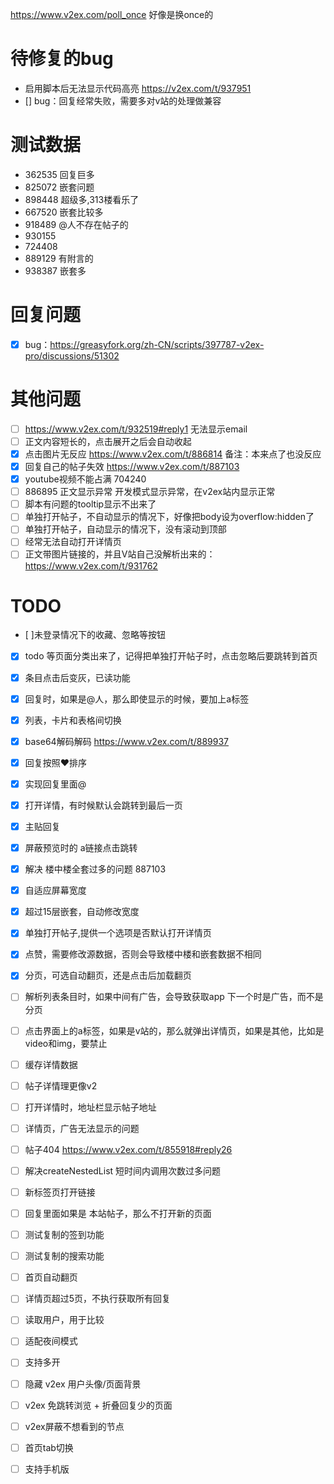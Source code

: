 https://www.v2ex.com/poll_once 好像是换once的

# 待修复的bug

- 启用脚本后无法显示代码高亮 https://v2ex.com/t/937951
- [] bug：回复经常失败，需要多对v站的处理做兼容

# 测试数据

- 362535 回复巨多
- 825072 嵌套问题
- 898448 超级多,313楼看乐了
- 667520 嵌套比较多
- 918489 @人不存在帖子的
- 930155
- 724408
- 889129 有附言的
- 938387 嵌套多

# 回复问题

- [x]  bug：https://greasyfork.org/zh-CN/scripts/397787-v2ex-pro/discussions/51302

# 其他问题

- [ ] https://www.v2ex.com/t/932519#reply1 无法显示email
- [ ] 正文内容短长的，点击展开之后会自动收起
- [x] 点击图片无反应 https://www.v2ex.com/t/886814  备注：本来点了也没反应
- [x]  回复自己的帖子失效 https://www.v2ex.com/t/887103
- [x]  youtube视频不能占满 704240
- [ ]  886895 正文显示异常 开发模式显示异常，在v2ex站内显示正常
- [ ]  脚本有问题的tooltip显示不出来了
- [ ]  单独打开帖子，不自动显示的情况下，好像把body设为overflow:hidden了
- [ ]  单独打开帖子，自动显示的情况下，没有滚动到顶部
- [ ]  经常无法自动打开详情页
- [ ] 正文带图片链接的，并且V站自己没解析出来的：https://www.v2ex.com/t/931762

# TODO

- [ ]未登录情况下的收藏、忽略等按钮

- [x] todo 等页面分类出来了，记得把单独打开帖子时，点击忽略后要跳转到首页
- [x] 条目点击后变灰，已读功能
- [x] 回复时，如果是@人，那么即使显示的时候，要加上a标签
- [x] 列表，卡片和表格间切换
- [x] base64解码解码 https://www.v2ex.com/t/889937
- [x] 回复按照❤️排序
- [x] 实现回复里面@
- [x] 打开详情，有时候默认会跳转到最后一页
- [x] 主贴回复
- [x] 屏蔽预览时的 a链接点击跳转
- [x] 解决 楼中楼全套过多的问题 887103
- [x] 自适应屏幕宽度
- [x] 超过15层嵌套，自动修改宽度
- [x] 单独打开帖子,提供一个选项是否默认打开详情页
- [x] 点赞，需要修改源数据，否则会导致楼中楼和嵌套数据不相同
- [x] 分页，可选自动翻页，还是点击后加载翻页
- [ ] 解析列表条目时，如果中间有广告，会导致获取app 下一个时是广告，而不是分页
- [ ] 点击界面上的a标签，如果是v站的，那么就弹出详情页，如果是其他，比如是video和img，要禁止
- [ ] 缓存详情数据
- [ ] 帖子详情理更像v2
- [ ] 打开详情时，地址栏显示帖子地址
- [ ] 详情页，广告无法显示的问题
- [ ] 帖子404 https://www.v2ex.com/t/855918#reply26
- [ ] 解决createNestedList 短时间内调用次数过多问题
- [ ] 新标签页打开链接
- [ ] 回复里面如果是 本站帖子，那么不打开新的页面
- [ ] 测试复制的签到功能
- [ ] 测试复制的搜索功能
- [ ] 首页自动翻页
- [ ] 详情页超过5页，不执行获取所有回复
- [ ] 读取用户，用于比较
- [ ] 适配夜间模式
- [ ] 支持多开
- [ ] 隐藏 v2ex 用户头像/页面背景
- [ ] v2ex 免跳转浏览 + 折叠回复少的页面
- [ ] v2ex屏蔽不想看到的节点
- [ ] 首页tab切换
- [ ] 支持手机版






